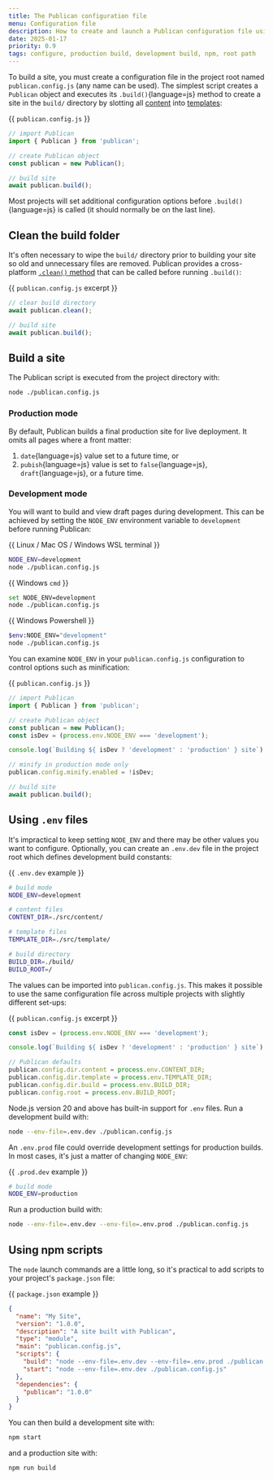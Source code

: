 ```yaml
---
title: The Publican configuration file
menu: Configuration file
description: How to create and launch a Publican configuration file using options for development and production.
date: 2025-01-17
priority: 0.9
tags: configure, production build, development build, npm, root path
---
```


To build a site, you must create a configuration file in the project root named `publican.config.js` (any name can be used). The simplest script creates a `Publican` object and executes its `.build()`{language=js} method to create a site in the `build/` directory by slotting all [content](--ROOT--docs/setup/content/) into [templates](--ROOT--docs/setup/templates/):

{{ `publican.config.js` }}
```js
// import Publican
import { Publican } from 'publican';

// create Publican object
const publican = new Publican();

// build site
await publican.build();
```

Most projects will set additional configuration options before `.build()`{language=js} is called (it should normally be on the last line).


## Clean the build folder

It's often necessary to wipe the `build/` directory prior to building your site so old and unnecessary files are removed. Publican provides a cross-platform [`.clean()` method](--ROOT--docs/reference/publican-methods/#clean) that can be called before running `.build()`:

{{ `publican.config.js` excerpt }}
```js
// clear build directory
await publican.clean();

// build site
await publican.build();
```


## Build a site

The Publican script is executed from the project directory with:

```bash
node ./publican.config.js
```


### Production mode

By default, Publican builds a final production site for live deployment. It omits all pages where a front matter:

1. `date`{language=js} value set to a future time, or
1. `pubish`{language=js} value is set to `false`{language=js}, `draft`{language=js}, or a future time.


### Development mode

You will want to build and view draft pages during development. This can be achieved by setting the `NODE_ENV` environment variable to `development` before running Publican:

{{ Linux / Mac OS / Windows WSL terminal }}
```bash
NODE_ENV=development
node ./publican.config.js
```

{{ Windows `cmd` }}
```bash
set NODE_ENV=development
node ./publican.config.js
```

{{ Windows Powershell }}
```bash
$env:NODE_ENV="development"
node ./publican.config.js
```

You can examine `NODE_ENV` in your `publican.config.js` configuration to control options such as minification:

{{ `publican.config.js` }}
```js
// import Publican
import { Publican } from 'publican';

// create Publican object
const publican = new Publican();
const isDev = (process.env.NODE_ENV === 'development');

console.log(`Building ${ isDev ? 'development' : 'production' } site`);

// minify in production mode only
publican.config.minify.enabled = !isDev;

// build site
await publican.build();
```


## Using `.env` files

It's impractical to keep setting `NODE_ENV` and there may be other values you want to configure. Optionally, you can create an `.env.dev` file in the project root which defines development build constants:

{{ `.env.dev` example }}
```bash
# build mode
NODE_ENV=development

# content files
CONTENT_DIR=./src/content/

# template files
TEMPLATE_DIR=./src/template/

# build directory
BUILD_DIR=./build/
BUILD_ROOT=/
```

The values can be imported into `publican.config.js`. This makes it possible to use the same configuration file across multiple projects with slightly different set-ups:

{{ `publican.config.js` excerpt }}
```js
const isDev = (process.env.NODE_ENV === 'development');

console.log(`Building ${ isDev ? 'development' : 'production' } site`);

// Publican defaults
publican.config.dir.content = process.env.CONTENT_DIR;
publican.config.dir.template = process.env.TEMPLATE_DIR;
publican.config.dir.build = process.env.BUILD_DIR;
publican.config.root = process.env.BUILD_ROOT;
```

Node.js version 20 and above has built-in support for `.env` files. Run a development build with:

```bash
node --env-file=.env.dev ./publican.config.js
```

An `.env.prod` file could override development settings for production builds. In most cases, it's just a matter of changing `NODE_ENV`:

{{ `.prod.dev` example }}
```bash
# build mode
NODE_ENV=production
```

Run a production build with:

```bash
node --env-file=.env.dev --env-file=.env.prod ./publican.config.js
```


## Using npm scripts

The `node` launch commands are a little long, so it's practical to add scripts to your project's `package.json` file:

{{ `package.json` example }}
```json
{
  "name": "My Site",
  "version": "1.0.0",
  "description": "A site built with Publican",
  "type": "module",
  "main": "publican.config.js",
  "scripts": {
    "build": "node --env-file=.env.dev --env-file=.env.prod ./publican.config.js",
    "start": "node --env-file=.env.dev ./publican.config.js"
  },
  "dependencies": {
    "publican": "1.0.0"
  }
}
```

You can then build a development site with:

```bash
npm start
```

and a production site with:

```bash
npm run build
```
